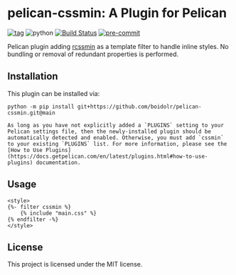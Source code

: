 # pelican-cssmin: A Plugin for Pelican

[![tag](https://img.shields.io/github/v/tag/boidolr/pelican-cssmin?sort=semver)](https://github.com/boidolr/pelican-cssmin/tags)
![python](https://img.shields.io/python/required-version-toml?tomlFilePath=https%3A%2F%2Fraw.githubusercontent.com%2Fboidolr%2Fpelican-cssmin%2Fmain%2Fpyproject.toml)
[![Build Status](https://img.shields.io/github/actions/workflow/status/boidolr/pelican-cssmin/main.yml?branch=main)](https://github.com/boidolr/pelican-cssmin/actions)
[![pre-commit](https://img.shields.io/badge/pre--commit-enabled-brightgreen?logo=pre-commit&logoColor=white)](https://github.com/pre-commit/pre-commit)

Pelican plugin adding [rcssmin](https://github.com/ndparker/rcssmin) as a template filter to handle inline styles.
No bundling or removal of redundant properties is performed.

## Installation

This plugin can be installed via:

    python -m pip install git+https://github.com/boidolr/pelican-cssmin.git@main

    As long as you have not explicitly added a `PLUGINS` setting to your Pelican settings file, then the newly-installed plugin should be automatically detected and enabled. Otherwise, you must add `cssmin` to your existing `PLUGINS` list. For more information, please see the [How to Use Plugins](https://docs.getpelican.com/en/latest/plugins.html#how-to-use-plugins) documentation.

## Usage

```
<style>
{%- filter cssmin %}
    {% include "main.css" %}
{% endfilter -%}
</style>
```

## License

This project is licensed under the MIT license.
